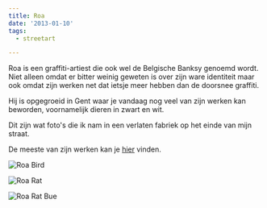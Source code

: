 ```yaml
---
title: Roa
date: '2013-01-10'
tags:
  - streetart

---
```


Roa is een graffiti-artiest die ook wel de Belgische Banksy genoemd wordt. Niet alleen omdat er bitter weinig geweten is over zijn ware identiteit maar ook omdat zijn werken net dat ietsje meer hebben dan de doorsnee graffiti.

Hij is opgegroeid in Gent waar je vandaag nog veel van zijn werken kan beworden, voornamelijk dieren in zwart en wit.

Dit zijn wat foto's die ik nam in een verlaten fabriek op het einde van mijn straat.

De meeste van zijn werken kan je [hier](http://www.flickr.com/photos/roagraffiti/) vinden.

![Roa Bird](/images/RoaBird.jpg)

![Roa Rat](/images/RoaRat.jpg)

![Roa Rat Bue](/images/RoaRatBue.jpg)


